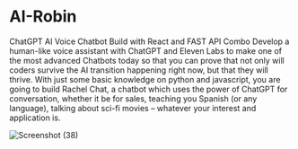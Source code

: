 # AI-Robin
ChatGPT AI Voice Chatbot Build with React and FAST API Combo Develop a human-like voice assistant with ChatGPT and Eleven Labs to make one of the most advanced Chatbots today so that you can prove that not only will coders survive the AI transition happening right now, but that they will thrive. With just some basic knowledge on python and javascript, you are going to build Rachel Chat, a chatbot which uses the power of ChatGPT for conversation, whether it be for sales, teaching you Spanish (or any language), talking about sci-fi movies – whatever your interest and application is.


![Screenshot (38)](https://github.com/TechBot505/AI-Robin/assets/96388474/26a5721a-a8dd-494e-ab32-a3031d39f074)
